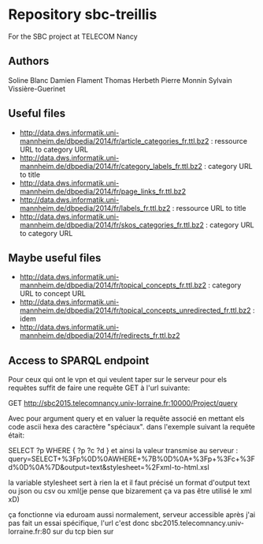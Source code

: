 Repository sbc-treillis
=======================

For the SBC project at TELECOM Nancy

Authors
-------
Soline Blanc
Damien Flament
Thomas Herbeth
Pierre Monnin
Sylvain Vissière-Guerinet

Useful files
------------

* http://data.dws.informatik.uni-mannheim.de/dbpedia/2014/fr/article_categories_fr.ttl.bz2 : ressource URL to category URL
* http://data.dws.informatik.uni-mannheim.de/dbpedia/2014/fr/category_labels_fr.ttl.bz2 : category URL to title
* http://data.dws.informatik.uni-mannheim.de/dbpedia/2014/fr/page_links_fr.ttl.bz2
* http://data.dws.informatik.uni-mannheim.de/dbpedia/2014/fr/labels_fr.ttl.bz2 : ressource URL to title
* http://data.dws.informatik.uni-mannheim.de/dbpedia/2014/fr/skos_categories_fr.ttl.bz2 : category URL to category URL 

Maybe useful files
------------------

* http://data.dws.informatik.uni-mannheim.de/dbpedia/2014/fr/topical_concepts_fr.ttl.bz2 : category URL to concept URL
* http://data.dws.informatik.uni-mannheim.de/dbpedia/2014/fr/topical_concepts_unredirected_fr.ttl.bz2 : idem
* http://data.dws.informatik.uni-mannheim.de/dbpedia/2014/fr/redirects_fr.ttl.bz2

Access to SPARQL endpoint
-------------------------
Pour ceux qui ont le vpn et qui veulent taper sur le serveur pour els requêtes suffit de faire une requête GET à l'url suivante: 

 GET http://sbc2015.telecomnancy.univ-lorraine.fr:10000/Project/query


Avec pour argument query et en valuer la requête associé en mettant els code ascii hexa des caractère "spéciaux". dans l'exemple suivant la requête était: 

SELECT ?p
WHERE {
 ?p ?c ?d
}
et ainsi la valeur transmise au serveur :
query=SELECT+%3Fp%0D%0AWHERE+%7B%0D%0A+%3Fp+%3Fc+%3Fd%0D%0A%7D&output=text&stylesheet=%2Fxml-to-html.xsl

la variable stylesheet sert à rien la et il faut précisé un format d'output text ou json ou csv ou xml(je pense que bizarement ça va pas être utilisé le xml xD)

ça fonctionne via eduroam aussi normalement, serveur accessible après j'ai pas fait un essai spécifique, l'url c'est donc sbc2015.telecomnancy.univ-lorraine.fr:80 sur du tcp bien sur